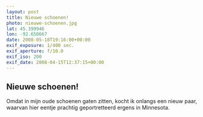 ```yaml
---
layout: post
title: Nieuwe schoenen!
photo: nieuwe-schoenen.jpg
lat: 45.399946
lon: -92.650667
date: 2008-05-18T19:16:00+00:00
exif_exposure: 1/400 sec.
exif_aperture: f/10.0
exif_iso: 200
exif_date: 2008-04-15T12:37:15+00:00
---
```


## Nieuwe schoenen!

<p>Omdat in mijn oude schoenen gaten zitten, kocht ik onlangs een nieuw paar, waarvan hier eentje prachtig geportretteerd ergens in Minnesota.</p>

